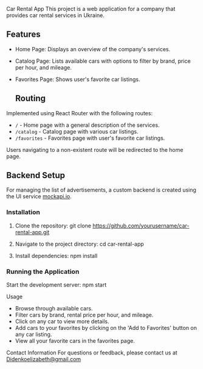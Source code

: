 Car Rental App
This project is a web application for a company that provides car rental services in Ukraine.

## Features

- Home Page:
 Displays an overview of the company's services.
- Catalog Page: 
 Lists available cars with options to filter by brand, price per hour, and mileage.
- Favorites Page:
  Shows user's favorite car listings.

  ## Routing

Implemented using React Router with the following routes:
- `/` - Home page with a general description of the services.
- `/catalog` - Catalog page with various car listings.
- `/favorites` - Favorites page with user's favorite car listings.

Users navigating to a non-existent route will be redirected to the home page.

## Backend Setup

For managing the list of advertisements, a custom backend is created using the UI service [mockapi.io](https://mockapi.io/).

### Installation

1. Clone the repository:
    git clone https://github.com/yourusername/car-rental-app.git
  
2. Navigate to the project directory:
    cd car-rental-app

3. Install dependencies:
    npm install

### Running the Application
Start the development server:
npm start


Usage
- Browse through available cars.
- Filter cars by brand, rental price per hour, and mileage.
- Click on any car to view more details.
- Add cars to your favorites by clicking on the 'Add to Favorites' button on any car listing.
- View all your favorite cars in the favorites page.

Contact Information
For questions or feedback, please contact us at Didenkoelizabeth@gmail.com